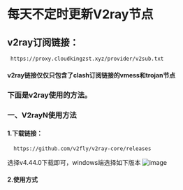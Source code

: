 # 每天不定时更新V2ray节点
## v2ray订阅链接：
     https://proxy.cloudkingzst.xyz/provider/v2sub.txt
#### v2ray链接仅仅只包含了clash订阅链接的vmess和trojan节点
### 下面是v2ray使用的方法。
### 一、V2rayN使用方法
#### 1.下载链接：
      https://github.com/v2fly/v2ray-core/releases
选择v4.44.0下载即可，windows端选择如下版本
![image](https://user-images.githubusercontent.com/90917166/150636472-ad243cef-cb1d-4d15-a5f5-35dc5cd8deaa.png)
#### 2.使用方式
#### 

